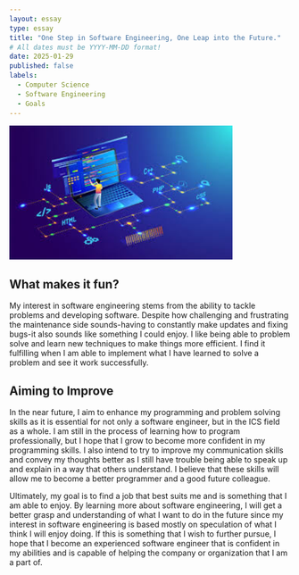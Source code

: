 ```yaml
---
layout: essay
type: essay
title: "One Step in Software Engineering, One Leap into the Future."
# All dates must be YYYY-MM-DD format!
date: 2025-01-29
published: false
labels:
  - Computer Science
  - Software Engineering
  - Goals
---
```


<img width="400px" class="rounded float-start pe-4" src="../img/SEimage..jfif">

## What makes it fun?
My interest in software engineering stems from the ability to tackle problems and developing software. Despite how challenging and frustrating the maintenance side sounds-having to constantly make updates and fixing bugs-it also sounds like something I could enjoy. I like being able to problem solve and learn new techniques to make things more efficient. I find it fulfilling when I am able to implement what I have learned to solve a problem and see it work successfully. 

## Aiming to Improve
In the near future, I aim to enhance my programming and problem solving skills as it is essential for not only a software engineer, but in the ICS field as a whole. I am still in the process of learning how to program professionally, but I hope that I grow to become more confident in my programming skills. I also intend to try to improve my communication skills and convey my thoughts better as I still have trouble being able to speak up and explain in a way that others understand. I believe that these skills will allow me to become a better programmer and a good future colleague. 

Ultimately, my goal is to find a job that best suits me and is something that I am able to enjoy. By learning more about software engineering, I will get a better grasp and understanding of what I want to do in the future since my interest in software engineering is based mostly on speculation of what I think I will enjoy doing. If this is something that I wish to further pursue, I hope that I become an experienced software engineer that is confident in my abilities and is capable of helping the company or organization that I am a part of. 
